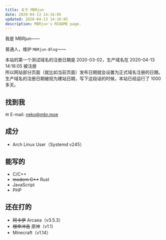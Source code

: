 ```yaml
---
title: 关于 MBRjun
date: 2020-04-13 14:16:05
updated: 2020-04-13 14:16:05
description: MBRjun's README page.
---
```

我是 MBRjun——  

普通人，维护 ``MBRjun-Blog``——  

本站的第一个测试域名的注册日期是 2020-03-02，生产域名在 2020-04-13 14:16:05 被注册  
所以网站部分页面（就比如当前页面）发布日期就会设置为正式域名注册的日期。  
生产域名的注册日期被视为建站日期，写下这段话的时候，本站已经运行了 1000 多天。  

## 找到我
✉ E-mail: [neko@mbr.moe](mailto:neko@mbr.moe)  

## 成分
- Arch Linux User（Systemd v245）

## 能写的
- C/C++
- ~~modern C++~~ Rust
- JavaScript
- PHP

## 还在打的
- ~~阿卡伊~~ Arcaea（v3.5.3）
- ~~根申冲击~~ 原神（v1.1）
- Minecraft（v1.14）
